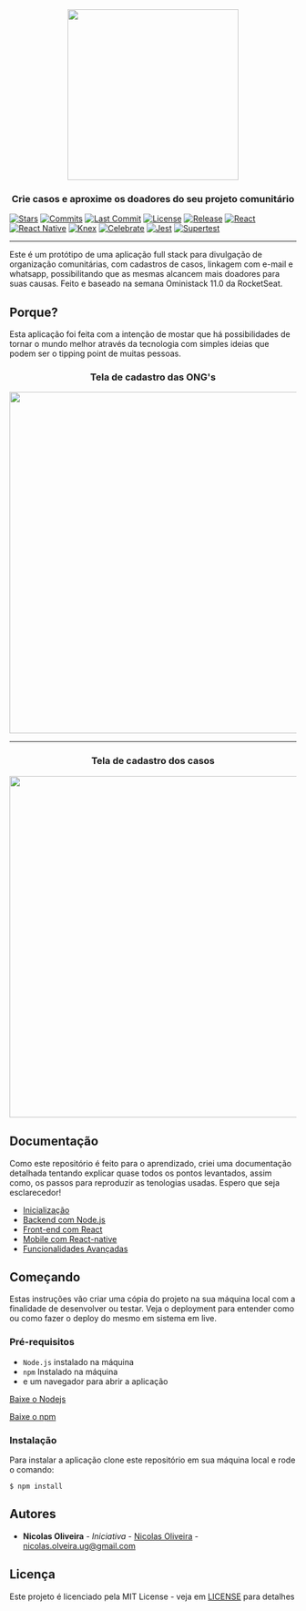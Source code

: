<div align="center">
<img alt="" src="https://raw.githubusercontent.com/nicolas-oliveira/images/master/bethehero/bethehero.png" width="300px">
</div>

<h3 align="center">Crie casos e aproxime os doadores do seu projeto comunitário</h3>

[![Stars](https://badgen.net/github/stars/nicolas-oliveira/bethehero)](https://github.com/nicolas-oliveira/bethehero/stargazers)
[![Commits](https://badgen.net/github/commits/nicolas-oliveira/bethehero)](https://github.com/nicolas-oliveira/bethehero/commits/)
[![Last Commit](https://badgen.net/github/last-commit/nicolas-oliveira/bethehero)](https://github.com/nicolas-oliveira/bethehero/commits/)
[![License](https://badgen.net/github/license/nicolas-oliveira/bethehero)](./LICENSE)
[![Release](https://badgen.net/github/release/nicolas-oliveira/bethehero)](#)
[![React](https://badgen.net/badge/React/v16.13.1/orange)](https://reactjs.org)
[![React Native](https://badgen.net/badge/React-native/v5.1.5/cyan)](https://reactnative.dev)
[![Knex](https://badgen.net/badge/Knex/v0.20.13/pink)](http://knexjs.org)
[![Celebrate](https://badgen.net/badge/Celebrate/v12.1.0/green)](https://github.com/arb/celebrate)
[![Jest](https://badgen.net/badge/Jest/v25.3.0/green)](https://jestjs.io)
[![Supertest](https://badgen.net/badge/Supertest/v4.0.2/red)](https://www.npmjs.com/package/supertest)

<hr>

Este é um protótipo de uma aplicação full stack para divulgação de organização comunitárias, com cadastros de casos, linkagem com e-mail e whatsapp, possibilitando que as mesmas alcancem mais doadores para suas causas.
Feito e baseado na semana Oministack 11.0 da RocketSeat.

## Porque?

Esta aplicação foi feita com a intenção de mostar que há possibilidades de tornar o mundo melhor através da tecnologia com simples ideias que podem ser o tipping point de muitas pessoas. 

<div align="center">
<h3>Tela de cadastro das ONG's</h3>
<img alt="" src="https://raw.githubusercontent.com/nicolas-oliveira/images/master/bethehero/login.gif" width="600px">
</div>
<hr>
<div align="center">
<h3>Tela de cadastro dos casos</h3>
<img alt="" src="https://raw.githubusercontent.com/nicolas-oliveira/images/master/bethehero/Casos.gif" width="600px">
</div>

## Documentação

Como este repositório é feito para o aprendizado, criei uma documentação detalhada tentando explicar quase todos os pontos levantados, assim como, os passos para reproduzir as tenologias usadas. Espero que seja esclarecedor!
<br>
- [Inicialização](#)<br>
- [Backend com Node.js](https://gist.github.com/nicolas-oliveira/82b3ea113f63bea16980afc7cc950d7e)<br>
- [Front-end com React](https://gist.github.com/nicolas-oliveira/995dc23e41c34b109e984d7dea52c66f)<br>
- [Mobile com React-native](https://gist.github.com/nicolas-oliveira/59877e5d30ffc8fdf60c8313d8541663)<br>
- [Funcionalidades Avançadas](https://gist.github.com/nicolas-oliveira/82bfe90e64cc2ee9a95c61949e060525)<br>

## Começando

Estas instruções vão criar uma cópia do projeto na sua máquina local com a finalidade de desenvolver ou testar. Veja o deployment para entender como ou como fazer o deploy do mesmo em sistema em live.


### Pré-requisitos

- `Node.js` instalado na máquina
- `npm` Instalado na máquina
- e um navegador para abrir a aplicação

[Baixe o Nodejs](https://nodejs.org/en/)

[Baixe o npm](https://nodejs.org/en/download/)

### Instalação

Para instalar a aplicação clone este repositório em sua máquina local e rode o comando:

```
$ npm install
```

## Autores

* **Nicolas Oliveira** - *Iniciativa* - [Nicolas Oliveira](https://github.com/nicolas-oliveira/) - nicolas.olveira.ug@gmail.com

## Licença

Este projeto é licenciado pela MIT License -  veja em [LICENSE](./LICENSE) para detalhes
